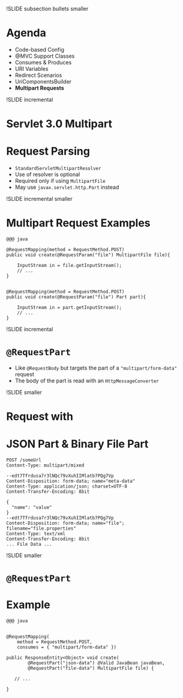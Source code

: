 
!SLIDE subsection bullets smaller
# Agenda

* Code-based Config
* @MVC Support Classes
* Consumes & Produces
* URI Variables
* Redirect Scenarios
* UriComponentsBuilder
* __Multipart Requests__

!SLIDE incremental
# Servlet 3.0 Multipart 
# Request Parsing

* `StandardServletMultipartResolver`
* Use of resolver is optional
* Required only if using `MultipartFile`
* May use `javax.servlet.http.Part` instead

!SLIDE incremental smaller
# Multipart Request Examples

    @@@ java

	@RequestMapping(method = RequestMethod.POST)
	public void create(@RequestParam("file") MultipartFile file){

        InputStream in = file.getInputStream();
        // ...
	}


	@RequestMapping(method = RequestMethod.POST)
	public void create(@RequestParam("file") Part part){

        InputStream in = part.getInputStream();
        // ...
	}
    
!SLIDE incremental
# `@RequestPart`

* Like `@RequestBody` but targets the part of a `"multipart/form-data"` request
* The body of the part is read with an `HttpMessageConverter`

!SLIDE smaller
# Request with 
# __JSON__ Part & __Binary File__ Part

    POST /someUrl
    Content-Type: multipart/mixed
     
    --edt7Tfrdusa7r3lNQc79vXuhIIMlatb7PQg7Vp
    Content-Disposition: form-data; name="meta-data"
    Content-Type: application/json; charset=UTF-8
    Content-Transfer-Encoding: 8bit
     
    {
      "name": "value"
    }
    --edt7Tfrdusa7r3lNQc79vXuhIIMlatb7PQg7Vp
    Content-Disposition: form-data; name="file"; filename="file.properties"
    Content-Type: text/xml
    Content-Transfer-Encoding: 8bit
    ... File Data ...

!SLIDE smaller
# `@RequestPart`
# Example

    @@@ java


    @RequestMapping(
        method = RequestMethod.POST, 
        consumes = { "multipart/form-data" })

    public ResponseEntity<Object> void create(
            @RequestPart("json-data") @Valid JavaBean javaBean, 
            @RequestPart("file-data") MultipartFile file) {
 
       // ...

    } 


